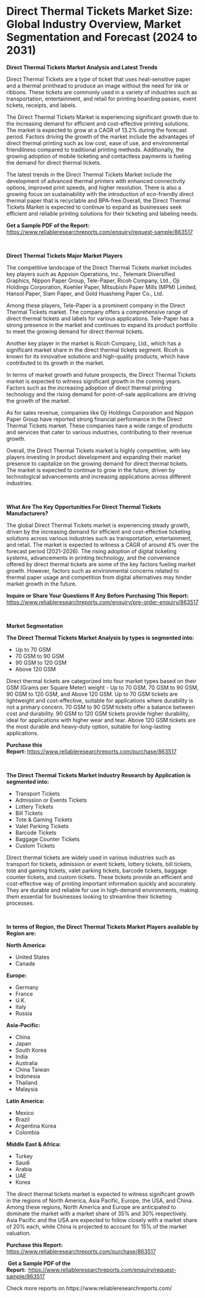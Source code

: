 <p><h1>Direct Thermal Tickets Market Size: Global Industry Overview, Market Segmentation and Forecast (2024 to 2031)</h1></p><p><strong>Direct Thermal Tickets Market Analysis and Latest Trends</strong></p>
<p><p>Direct Thermal Tickets are a type of ticket that uses heat-sensitive paper and a thermal printhead to produce an image without the need for ink or ribbons. These tickets are commonly used in a variety of industries such as transportation, entertainment, and retail for printing boarding passes, event tickets, receipts, and labels.</p><p>The Direct Thermal Tickets Market is experiencing significant growth due to the increasing demand for efficient and cost-effective printing solutions. The market is expected to grow at a CAGR of 13.2% during the forecast period. Factors driving the growth of the market include the advantages of direct thermal printing such as low cost, ease of use, and environmental friendliness compared to traditional printing methods. Additionally, the growing adoption of mobile ticketing and contactless payments is fueling the demand for direct thermal tickets.</p><p>The latest trends in the Direct Thermal Tickets Market include the development of advanced thermal printers with enhanced connectivity options, improved print speeds, and higher resolution. There is also a growing focus on sustainability with the introduction of eco-friendly direct thermal paper that is recyclable and BPA-free.Overall, the Direct Thermal Tickets Market is expected to continue to expand as businesses seek efficient and reliable printing solutions for their ticketing and labeling needs.</p></p>
<p><strong>Get a Sample PDF of the Report:&nbsp;</strong> <a href="https://www.reliableresearchreports.com/enquiry/request-sample/863517">https://www.reliableresearchreports.com/enquiry/request-sample/863517</a></p>
<p>&nbsp;</p>
<p><strong>Direct Thermal Tickets Major Market Players</strong></p>
<p><p>The competitive landscape of the Direct Thermal Tickets market includes key players such as Appvion Operations, Inc., Telemark Diversified Graphics, Nippon Paper Group, Tele-Paper, Ricoh Company, Ltd., Oji Holdings Corporation, Koehler Paper, Mitsubishi Paper Mills (MPM) Limited, Hansol Paper, Siam Paper, and Gold Huasheng Paper Co., Ltd.</p><p>Among these players, Tele-Paper is a prominent company in the Direct Thermal Tickets market. The company offers a comprehensive range of direct thermal tickets and labels for various applications. Tele-Paper has a strong presence in the market and continues to expand its product portfolio to meet the growing demand for direct thermal tickets.</p><p>Another key player in the market is Ricoh Company, Ltd., which has a significant market share in the direct thermal tickets segment. Ricoh is known for its innovative solutions and high-quality products, which have contributed to its growth in the market.</p><p>In terms of market growth and future prospects, the Direct Thermal Tickets market is expected to witness significant growth in the coming years. Factors such as the increasing adoption of direct thermal printing technology and the rising demand for point-of-sale applications are driving the growth of the market.</p><p>As for sales revenue, companies like Oji Holdings Corporation and Nippon Paper Group have reported strong financial performance in the Direct Thermal Tickets market. These companies have a wide range of products and services that cater to various industries, contributing to their revenue growth.</p><p>Overall, the Direct Thermal Tickets market is highly competitive, with key players investing in product development and expanding their market presence to capitalize on the growing demand for direct thermal tickets. The market is expected to continue to grow in the future, driven by technological advancements and increasing applications across different industries.</p></p>
<p>&nbsp;</p>
<p><strong>What Are The Key Opportunities For Direct Thermal Tickets Manufacturers?</strong></p>
<p><p>The global Direct Thermal Tickets market is experiencing steady growth, driven by the increasing demand for efficient and cost-effective ticketing solutions across various industries such as transportation, entertainment, and retail. The market is expected to witness a CAGR of around 4% over the forecast period (2021-2026). The rising adoption of digital ticketing systems, advancements in printing technology, and the convenience offered by direct thermal tickets are some of the key factors fueling market growth. However, factors such as environmental concerns related to thermal paper usage and competition from digital alternatives may hinder market growth in the future.</p></p>
<p><strong>Inquire or Share Your Questions If Any Before Purchasing This Report:</strong> <a href="https://www.reliableresearchreports.com/enquiry/pre-order-enquiry/863517">https://www.reliableresearchreports.com/enquiry/pre-order-enquiry/863517</a></p>
<p>&nbsp;</p>
<p><strong>Market Segmentation</strong></p>
<p><strong>The Direct Thermal Tickets Market Analysis by types is segmented into:</strong></p>
<p><ul><li>Up to 70 GSM</li><li>70 GSM to 90 GSM</li><li>90 GSM to 120 GSM</li><li>Above 120 GSM</li></ul></p>
<p><p>Direct thermal tickets are categorized into four market types based on their GSM (Grams per Square Meter) weight - Up to 70 GSM, 70 GSM to 90 GSM, 90 GSM to 120 GSM, and Above 120 GSM. Up to 70 GSM tickets are lightweight and cost-effective, suitable for applications where durability is not a primary concern. 70 GSM to 90 GSM tickets offer a balance between cost and durability. 90 GSM to 120 GSM tickets provide higher durability, ideal for applications with higher wear and tear. Above 120 GSM tickets are the most durable and heavy-duty option, suitable for long-lasting applications.</p></p>
<p><strong>Purchase this Report:&nbsp;</strong><a href="https://www.reliableresearchreports.com/purchase/863517">https://www.reliableresearchreports.com/purchase/863517</a></p>
<p>&nbsp;</p>
<p><strong>The Direct Thermal Tickets Market Industry Research by Application is segmented into:</strong></p>
<p><ul><li>Transport Tickets</li><li>Admission or Events Tickets</li><li>Lottery Tickets</li><li>Bill Tickets</li><li>Tote & Gaming Tickets</li><li>Valet Parking Tickets</li><li>Barcode Tickets</li><li>Baggage Counter Tickets</li><li>Custom Tickets</li></ul></p>
<p><p>Direct thermal tickets are widely used in various industries such as transport for tickets, admission or event tickets, lottery tickets, bill tickets, tote and gaming tickets, valet parking tickets, barcode tickets, baggage counter tickets, and custom tickets. These tickets provide an efficient and cost-effective way of printing important information quickly and accurately. They are durable and reliable for use in high-demand environments, making them essential for businesses looking to streamline their ticketing processes.</p></p>
<p>&nbsp;</p>
<p><strong>In terms of Region, the Direct Thermal Tickets Market Players available by Region are:</strong></p>
<p>
    <p> <strong> North America: </strong>
        <ul>
            <li>United States</li>
            <li>Canada</li>
        </ul>
        </p> 
    <p> <strong> Europe: </strong>
        <ul>
            <li>Germany</li>
            <li>France</li>
            <li>U.K.</li>
            <li>Italy</li>
            <li>Russia</li>
        </ul>
        </p> 
    <p> <strong> Asia-Pacific: </strong>
        <ul>
            <li>China</li>
            <li>Japan</li>
            <li>South Korea</li>
            <li>India</li>
            <li>Australia</li>
            <li>China Taiwan</li>
            <li>Indonesia</li>
            <li>Thailand</li>
            <li>Malaysia</li>
        </ul>
        </p> 
    <p> <strong> Latin America: </strong>
        <ul>
            <li>Mexico</li>
            <li>Brazil</li>
            <li>Argentina Korea</li>
            <li>Colombia</li>
        </ul>
        </p> 
    <p> <strong> Middle East & Africa: </strong>
        <ul>
            <li>Turkey</li>
            <li>Saudi</li>
            <li>Arabia</li>
            <li>UAE</li>
            <li>Korea</li>
        </ul>
    </p>
    </p>
<p><p>The direct thermal tickets market is expected to witness significant growth in the regions of North America, Asia Pacific, Europe, the USA, and China. Among these regions, North America and Europe are anticipated to dominate the market with a market share of 35% and 30% respectively. Asia Pacific and the USA are expected to follow closely with a market share of 20% each, while China is projected to account for 15% of the market valuation.</p></p>
<p><strong>Purchase this Report: </strong><a href="https://www.reliableresearchreports.com/purchase/863517">https://www.reliableresearchreports.com/purchase/863517</a></p>
<p>&nbsp;<strong>Get a Sample PDF of the Report:&nbsp;&nbsp;</strong><a href="https://www.reliableresearchreports.com/enquiry/request-sample/863517">https://www.reliableresearchreports.com/enquiry/request-sample/863517</a></p>
<p><strong></strong></p>
<p>Check more reports on https://www.reliableresearchreports.com/</p>